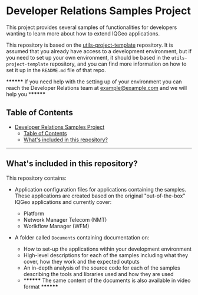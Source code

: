 # Developer Relations Samples Project

This project provides several samples of functionalities for developers wanting to learn more about how to extend IQGeo applications.

This repository is based on the [utils-project-template](https://github.com/IQGeo/utils-project-template) repository. It is assumed that you already have access to a development environment, but if you need to set up your own environment, it should be based in the `utils-project-template` repository, and you can find more information on how to set it up in the `README.md` file of that repo.

\***\*\*\*\*\*** If you need help with the setting up of your environment you can reach the Developer Relations team at example@example.com and we will help you \***\*\*\*\*\***

## Table of Contents

-   [Developer Relations Samples Project](#developer-relations-samples-project)
    -   [Table of Contents](#table-of-contents)
    -   [What's included in this repository?](#whats-included-in-this-repository)

---

## What's included in this repository?

This repository contains:

-   Application configuration files for applications containing the samples. These applications are created based on the original "out-of-the-box" IQGeo applications and currently cover:

    -   Platform
    -   Network Manager Telecom (NMT)
    -   Worlkflow Manager (WFM)

-   A folder called `Documents` containing documentation on:
    -   How to set-up the applications within your development environment
    -   High-level descriptions for each of the samples including what they cover, how they work and the expected outputs
    -   An in-depth analysis of the source code for each of the samples describing the tools and libraries used and how they are used
    -   \***\*\*\*\*\*** The same content of the documents is also available in video format \***\*\*\*\*\***
